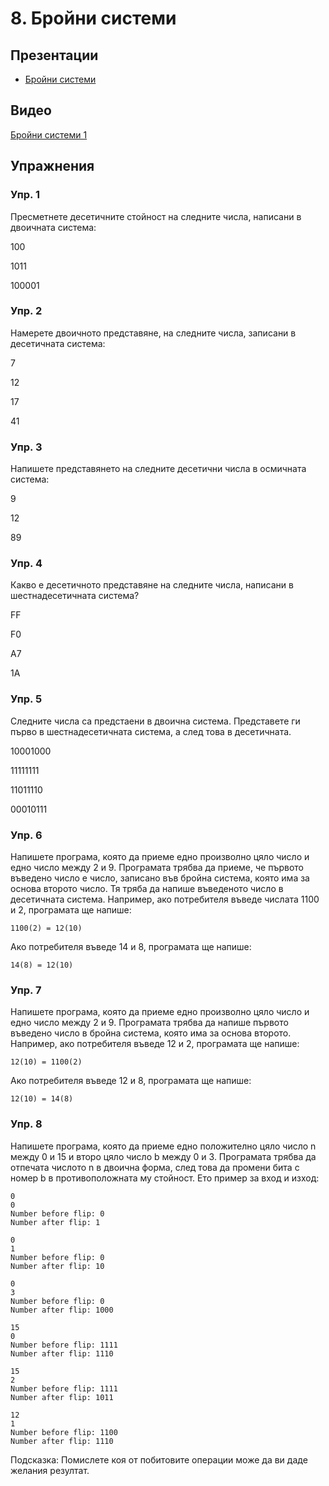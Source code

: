 # 8. Бройни системи

## Презентации

* [Бройни системи](https://docs.google.com/presentation/d/1FhsbdUW2I6mnaFi-kv-fQwr4v-1QNvxSeuhVpzyOx98/edit?usp=sharing)

## Видео
[Бройни системи 1](https://youtu.be/UobsVc3AESM)

## Упражнения

### Упр. 1
Пресметнете десетичните стойност на следните числа, написани в двоичната система:

100

1011

100001

### Упр. 2

Намерете двоичното представяне, на следните числа, записани в десетичната система:

7

12

17

41

### Упр. 3

Напишете представянето на следните десетични числа в осмичната система:

9

12

89

### Упр. 4

Какво е десетичното представяне на следните числа, написани в шестнадесетичната система?

FF

F0

A7

1A

### Упр. 5
Следните числа са предстаени в двоична система. Представете ги първо в шестнадесетичната система, а след това в десетичната.

10001000

11111111

11011110

00010111

### Упр. 6
Напишете програма, която да приеме едно произволно цяло число и едно число между 2 и 9. Програмата трябва да приеме, че първото въведено число е число, записано във бройна система, която има за основа второто число. Тя тряба да напише въведеното число в десетичната система. Например, ако потребителя въведе числата 1100 и 2, програмата ще напише:
~~~
1100(2) = 12(10)
~~~
Ако потребителя въведе 14 и 8, програмата ще напише:
~~~
14(8) = 12(10)
~~~

### Упр. 7
Напишете програма, която да приеме едно произволно цяло число и едно число между 2 и 9. Програмата трябва да напише първото въведено число в бройна система, която има за основа второто. Например, ако потребителя въведе 12 и 2, програмата ще напише:
~~~
12(10) = 1100(2)
~~~
Ако потребителя въведе 12 и 8, програмата ще напише:
~~~
12(10) = 14(8)
~~~

### Упр. 8
Напишете програма, която да приеме едно положително цяло число n между 0 и 15 и второ цяло число b между 0 и 3. Програмата трябва да отпечата числото n в двоична форма, след това да промени бита с номер b в противоположната му стойност. Ето пример за вход и изход:
~~~
0
0
Number before flip: 0
Number after flip: 1

0
1
Number before flip: 0
Number after flip: 10

0
3
Number before flip: 0
Number after flip: 1000

15
0
Number before flip: 1111
Number after flip: 1110

15
2
Number before flip: 1111
Number after flip: 1011

12
1
Number before flip: 1100
Number after flip: 1110
~~~
Подсказка: Помислете коя от побитовите операции може да ви даде желания резултат.
